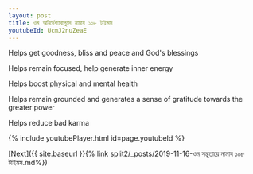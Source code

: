 ```yaml
---
layout: post
title: ওম অনির্দেশ্যাবাপুসে নামায ১০৮ টাইমস
youtubeId: UcmJ2nuZeaE
---
```

 
 
Helps get goodness, bliss and peace and God's blessings
 
Helps remain focused, help generate inner energy 
 
Helps boost physical and mental health 
 
Helps remain grounded and generates a sense of gratitude towards the greater power 
 
Helps reduce bad karma
 
 
 
 


{% include youtubePlayer.html id=page.youtubeId %}
 
[Next]({{ site.baseurl }}{% link  split2/_posts/2019-11-16-ওম সদ্ভুতায়ে নামায ১০৮ টাইমস.md%})
 
